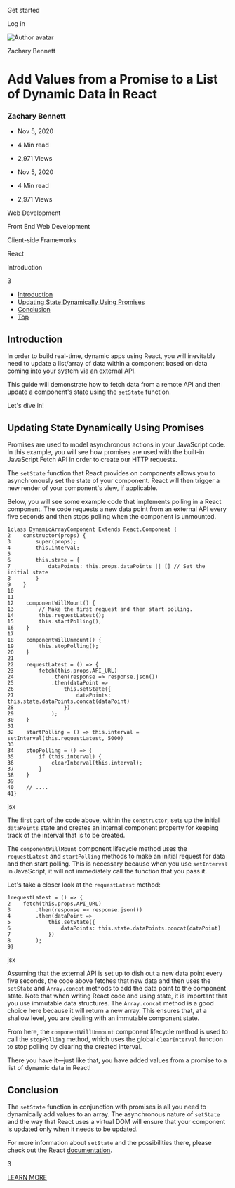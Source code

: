 <span data-css-15b13by="" aria-hidden="false">Get started</span>

<span data-css-15b13by="" aria-hidden="false">Log in</span>

<img src="../../pluralsight.imgix.net/author/lg/b80bbd58-40e1-4db4-a8e5-12bb0fecc089.png" alt="Author avatar" class="jsx-3841407315" />

Zachary Bennett

Add Values from a Promise to a List of Dynamic Data in React
============================================================

### Zachary Bennett

-   Nov 5, 2020
-   4 Min read
-   2,971 Views

-   Nov 5, 2020
-   <span class="jsx-3759398792" itemprop="timeRequired">4 Min</span> read
-   2,971 Views

<span class="jsx-3759398792"></span>

<span data-css-1997kh1="">Web Development</span>

<span class="jsx-3759398792"></span>

<span data-css-1997kh1="">Front End Web Development</span>

<span class="jsx-3759398792"></span>

<span data-css-1997kh1="">Client-side Frameworks</span>

<span class="jsx-3759398792"></span>

<span data-css-1997kh1="">React</span>

Introduction

3

-   <a href="#module-introduction" class="menu-link">Introduction</a>
-   <a href="#module-updatingstatedynamicallyusingpromises" class="menu-link">Updating State Dynamically Using Promises</a>
-   <a href="#module-conclusion" class="menu-link">Conclusion</a>
-   <a href="#top" class="menu-link">Top</a>

Introduction
------------

In order to build real-time, dynamic apps using React, you will inevitably need to update a list/array of data within a component based on data coming into your system via an external API.

This guide will demonstrate how to fetch data from a remote API and then update a component's state using the <span class="jsx-3120878690">`setState`</span> function.

Let's dive in!

Updating State Dynamically Using Promises
-----------------------------------------

Promises are used to model asynchronous actions in your JavaScript code. In this example, you will see how promises are used with the built-in JavaScript Fetch API in order to create our HTTP requests.

The <span class="jsx-3120878690">`setState`</span> function that React provides on components allows you to asynchronously set the state of your component. React will then trigger a new render of your component's view, if applicable.

Below, you will see some example code that implements polling in a React component. The code requests a new data point from an external API every five seconds and then stops polling when the component is unmounted.

    1class DynamicArrayComponent Extends React.Component {
    2    constructor(props) {
    3        super(props);
    4        this.interval;
    5
    6        this.state = {
    7            dataPoints: this.props.dataPoints || [] // Set the initial state
    8        }
    9    }
    10
    11
    12    componentWillMount() {
    13        // Make the first request and then start polling.
    14        this.requestLatest();
    15        this.startPolling();
    16    }
    17
    18    componentWillUnmount() {
    19        this.stopPolling();
    20    }
    21
    22    requestLatest = () => {
    23        fetch(this.props.API_URL)
    24            .then(response => response.json())
    25            .then(dataPoint =>
    26                this.setState({
    27                    dataPoints: this.state.dataPoints.concat(dataPoint)
    28                })
    29            );
    30    }
    31
    32    startPolling = () => this.interval = setInterval(this.requestLatest, 5000)
    33
    34    stopPolling = () => {
    35        if (this.interval) {
    36            clearInterval(this.interval);
    37        }
    38    }
    39
    40    // ....
    41}

jsx

The first part of the code above, within the <span class="jsx-3120878690">`constructor`</span>, sets up the initial <span class="jsx-3120878690">`dataPoints`</span> state and creates an internal component property for keeping track of the interval that is to be created.

The <span class="jsx-3120878690">`componentWillMount`</span> component lifecycle method uses the <span class="jsx-3120878690">`requestLatest`</span> and <span class="jsx-3120878690">`startPolling`</span> methods to make an initial request for data and then start polling. This is necessary because when you use <span class="jsx-3120878690">`setInterval`</span> in JavaScript, it will not immediately call the function that you pass it.

Let's take a closer look at the <span class="jsx-3120878690">`requestLatest`</span> method:

    1requestLatest = () => {
    2    fetch(this.props.API_URL)
    3        .then(response => response.json())
    4        .then(dataPoint =>
    5            this.setState({
    6                dataPoints: this.state.dataPoints.concat(dataPoint)
    7            })
    8        );
    9}

jsx

Assuming that the external API is set up to dish out a new data point every five seconds, the code above fetches that new data and then uses the <span class="jsx-3120878690">`setState`</span> and <span class="jsx-3120878690">`Array.concat`</span> methods to add the data point to the component state. Note that when writing React code and using state, it is important that you use immutable data structures. The <span class="jsx-3120878690">`Array.concat`</span> method is a good choice here because it will return a new array. This ensures that, at a shallow level, you are dealing with an immutable component state.

From here, the <span class="jsx-3120878690">`componentWillUnmount`</span> component lifecycle method is used to call the <span class="jsx-3120878690">`stopPolling`</span> method, which uses the global <span class="jsx-3120878690">`clearInterval`</span> function to stop polling by clearing the created interval.

There you have it—just like that, you have added values from a promise to a list of dynamic data in React!

Conclusion
----------

The <span class="jsx-3120878690">`setState`</span> function in conjunction with promises is all you need to dynamically add values to an array. The asynchronous nature of <span class="jsx-3120878690">`setState`</span> and the way that React uses a virtual DOM will ensure that your component is updated only when it needs to be updated.

For more information about <span class="jsx-3120878690">`setState`</span> and the possibilities there, please check out the React [documentation](https://reactjs.org/docs/react-component.html#setstate).

3

[<span data-css-15b13by="" aria-hidden="false">LEARN MORE</span>](https://www.pluralsight.com/product/paths)
